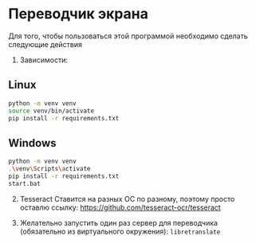 # Переводчик экрана

Для того, чтобы пользоваться этой программой необходимо сделать следующие действия

1. Зависимости:

## Linux

```bash
python -m venv venv
source venv/bin/activate
pip install -r requirements.txt
```

## Windows

```bash
python -m venv venv
.\venv\Scripts\activate
pip install -r requirements.txt
start.bat
```

2. Tesseract
   Ставится на разных ОС по разному, поэтому просто оставлю ссылку:
   https://github.com/tesseract-ocr/tesseract

3. Желательно запустить один раз сервер для переводчика (обязательно из виртуального окружения):
`libretranslate`